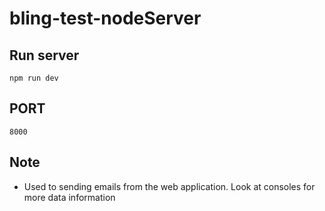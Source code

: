 # bling-test-nodeServer

## Run server
```
npm run dev
```

## PORT

 `8000`

## Note

- Used to sending emails from the web application. Look at consoles for more data information
